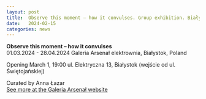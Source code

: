 ```yaml
---
layout: post
title:  Observe this moment – how it convulses. Group exhibition. Białystok, Poland
date:   2024-02-15
categories: news
---
```


<section markdown="1" class="EN">

**Observe this moment – how it convulses** <br>
01.03.2024 - 28.04.2024
Galeria Arsenał elektrownia, Białystok, Poland

Opening March 1, 19:00
ul. Elektryczna 13, Białystok (wejście od ul. Świętojańskiej)
<br>

Curated by Anna Łazar
<br>
[See more at the Galeria Arsenał website](https://galeria-arsenal.pl/wystawy/patrzcie-na-te-chwile-jak-drga)
<br>
<br>
<br>
</section>


<section markdown="1" class="UKR">

</section>
